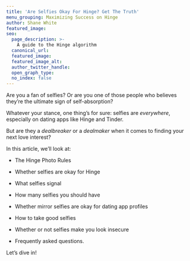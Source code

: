 ```yaml
---
title: 'Are Selfies Okay For Hinge? Get The Truth'
menu_grouping: Maximizing Success on Hinge
author: Shane White
featured_image:
seo:
  page_description: >-
    A guide to the Hinge algorithm
  canonical_url:
  featured_image:
  featured_image_alt:
  author_twitter_handle:
  open_graph_type:
  no_index: false
---
```


<p>Are you a fan of selfies? Or are you one of those people who believes they&rsquo;re the ultimate sign of self-absorption?&nbsp;</p>
<p></p>
<p>Whatever your stance, one thing&rsquo;s for sure: selfies are <em>everywhere</em>, especially on dating apps like Hinge and Tinder.&nbsp;</p>
<p></p>
<p>But are they a <em>dealbreaker</em> or a <em>dealmaker</em> when it comes to finding your next love interest?&nbsp;</p>
<p></p>
<p>In this article, we&rsquo;ll look at:</p>
<p></p>
<ul>
<li>
<p>The Hinge Photo Rules</p>
</li>
</ul>
<p></p>
<ul>
<li>
<p>Whether selfies are okay for Hinge</p>
</li>
</ul>
<p></p>
<ul>
<li>
<p>What selfies signal</p>
</li>
</ul>
<p></p>
<ul>
<li>
<p>How many selfies you should have</p>
</li>
</ul>
<p></p>
<ul>
<li>
<p>Whether mirror selfies are okay for dating app profiles</p>
</li>
</ul>
<p></p>
<ul>
<li>
<p>How to take good selfies</p>
</li>
</ul>
<p></p>
<ul>
<li>
<p>Whether or not selfies make you look insecure</p>
</li>
</ul>
<p></p>
<ul>
<li>
<p>Frequently asked questions.</p>
</li>
</ul>
<p></p>
<p>Let&rsquo;s dive in!</p>
<p><br><br></p>

